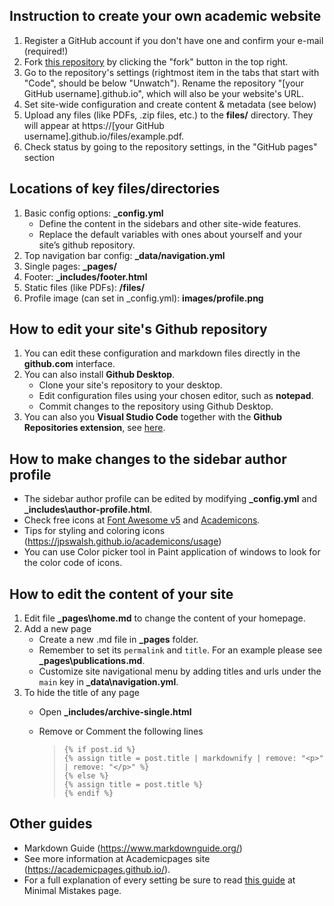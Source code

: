 ## Instruction to create your own academic website

1. Register a GitHub account if you don't have one and confirm your e-mail (required!)
1. Fork [this repository](https://github.com/quangdv09/quangdv09.github.io) by clicking the "fork" button in the top right. 
1. Go to the repository's settings (rightmost item in the tabs that start with "Code", should be below "Unwatch"). Rename the repository "[your GitHub username].github.io", which will also be your website's URL.
1. Set site-wide configuration and create content & metadata (see below)
1. Upload any files (like PDFs, .zip files, etc.) to the **files/** directory. They will appear at https://[your GitHub username].github.io/files/example.pdf.  
1. Check status by going to the repository settings, in the "GitHub pages" section


## Locations of key files/directories

1. Basic config options: **_config.yml**
    * Define the content in the sidebars and other site-wide features.
    * Replace the default variables with ones about yourself and your site’s github repository.
1. Top navigation bar config: **_data/navigation.yml**
1. Single pages: **_pages/**
1. Footer: **_includes/footer.html**
1. Static files (like PDFs): **/files/**
1. Profile image (can set in _config.yml): **images/profile.png**


## How to edit your site's Github repository

1. You can edit these configuration and markdown files directly in the **github.com** interface.
1. You can also install **Github Desktop**. 
    - Clone your site's repository to your desktop.
    - Edit configuration files using your chosen editor, such as **notepad**.
    - Commit changes to the repository using Github Desktop.
1. You can also you **Visual Studio Code** together with the **Github Repositories extension**, see [here](https://code.visualstudio.com/docs/editor/github).


## How to make changes to the sidebar author profile

- The sidebar author profile can be edited by modifying **_config.yml** and **_includes\author-profile.html**.
- Check free icons at [Font Awesome v5](https://fontawesome.com/v5/search) and [Academicons](https://jpswalsh.github.io/academicons/).
- Tips for styling and coloring icons (https://jpswalsh.github.io/academicons/usage)
- You can use Color picker tool in Paint application of windows to look for the color code of icons.

## How to edit the content of your site

1. Edit file **_pages\home.md** to change the content of your homepage.
1. Add a new page 
    - Create a new .md file in **_pages** folder.
    - Remember to set its `permalink` and `title`. For an example please see **_pages\publications.md**.
    - Customize site navigational menu by adding titles and urls under the `main` key in **_data\navigation.yml**.
1. To hide the title of any page
    - Open **_includes/archive-single.html**
    - Remove or Comment the following lines

        > `{% if post.id %}`  
        > `{% assign title = post.title | markdownify | remove: "<p>" | remove: "</p>" %}`  
        > `{% else %}`  
        > `{% assign title = post.title %}`  
        > `{% endif %}`


## Other guides

- Markdown Guide (https://www.markdownguide.org/)
- See more information at Academicpages site (https://academicpages.github.io/).
- For a full explanation of every setting be sure to read [this guide](https://mmistakes.github.io/minimal-mistakes/docs/configuration/) at Minimal Mistakes page.

